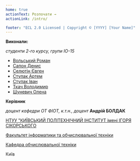 ```yaml
---
home: true
actionText: Розпочати →
actionLink: /intro/

footer: "ECL 2.0 Licensed | Copyright © [YYYY] [Your Name]"
---
```



**Виконали:** 

*студенти 2-го курсу, групи ІО-15*

* [Вольський Роман](https://t.me/saddestsmilee)
* [Сапон Денис](https://t.me/denis_xeon)
* [Селютін Євген](https://t.me/selikcar)
* [Ступак Артем](https://t.me/stupaak)
* [Ступак Іван](https://t.me/stupaakk)
* [Ткач Володимир](https://t.me/vovantkac5)
* [Шуневич Олена](https://t.me/alona_shunevych)


**Керівник**

*доцент кафедри ОТ ФІОТ, к.т.н., доцент*<span padding-right:5em></span> **Андрій БОЛДАК** 

[НТУУ "КИЇВСЬКИЙ ПОЛІТЕХНІЧНИЙ ІНСТИТУТ імені ІГОРЯ СІКОРСЬКОГО](https://kpi.ua/)

[Факультет інформатики та обчислювальної техніки](https://fiot.kpi.ua/)

[Кафедра обчислювальної техніки](https://comsys.kpi.ua/)

Київ
